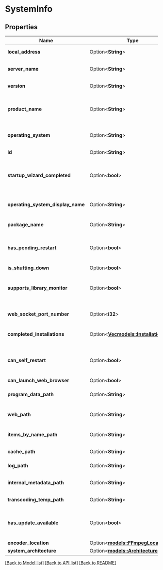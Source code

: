 # SystemInfo

## Properties

Name | Type | Description | Notes
------------ | ------------- | ------------- | -------------
**local_address** | Option<**String**> | Gets or sets the local address. | [optional]
**server_name** | Option<**String**> | Gets or sets the name of the server. | [optional]
**version** | Option<**String**> | Gets or sets the server version. | [optional]
**product_name** | Option<**String**> | Gets or sets the product name. This is the AssemblyProduct name. | [optional]
**operating_system** | Option<**String**> | Gets or sets the operating system. | [optional]
**id** | Option<**String**> | Gets or sets the id. | [optional]
**startup_wizard_completed** | Option<**bool**> | Gets or sets a value indicating whether the startup wizard is completed. | [optional]
**operating_system_display_name** | Option<**String**> | Gets or sets the display name of the operating system. | [optional]
**package_name** | Option<**String**> | Gets or sets the package name. | [optional]
**has_pending_restart** | Option<**bool**> | Gets or sets a value indicating whether this instance has pending restart. | [optional]
**is_shutting_down** | Option<**bool**> |  | [optional]
**supports_library_monitor** | Option<**bool**> | Gets or sets a value indicating whether [supports library monitor]. | [optional]
**web_socket_port_number** | Option<**i32**> | Gets or sets the web socket port number. | [optional]
**completed_installations** | Option<[**Vec<models::InstallationInfo>**](InstallationInfo.md)> | Gets or sets the completed installations. | [optional]
**can_self_restart** | Option<**bool**> | Gets or sets a value indicating whether this instance can self restart. | [optional]
**can_launch_web_browser** | Option<**bool**> |  | [optional]
**program_data_path** | Option<**String**> | Gets or sets the program data path. | [optional]
**web_path** | Option<**String**> | Gets or sets the web UI resources path. | [optional]
**items_by_name_path** | Option<**String**> | Gets or sets the items by name path. | [optional]
**cache_path** | Option<**String**> | Gets or sets the cache path. | [optional]
**log_path** | Option<**String**> | Gets or sets the log path. | [optional]
**internal_metadata_path** | Option<**String**> | Gets or sets the internal metadata path. | [optional]
**transcoding_temp_path** | Option<**String**> | Gets or sets the transcode path. | [optional]
**has_update_available** | Option<**bool**> | Gets or sets a value indicating whether this instance has update available. | [optional]
**encoder_location** | Option<[**models::FFmpegLocation**](FFmpegLocation.md)> |  | [optional]
**system_architecture** | Option<[**models::Architecture**](Architecture.md)> |  | [optional]

[[Back to Model list]](../README.md#documentation-for-models) [[Back to API list]](../README.md#documentation-for-api-endpoints) [[Back to README]](../README.md)


